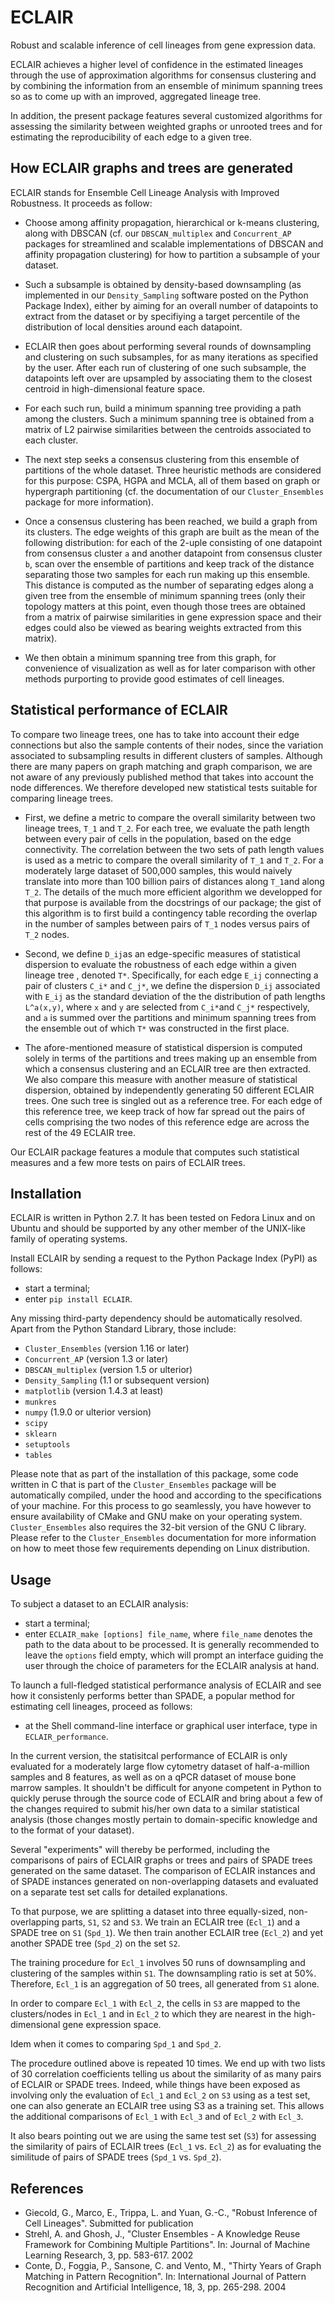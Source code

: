 # ECLAIR
Robust and scalable inference of cell lineages from gene expression data.

ECLAIR achieves a higher level of confidence in the estimated lineages through the use of approximation algorithms for consensus clustering and by combining the information from an ensemble of minimum spanning trees so as to come up with an improved, aggregated lineage tree. 

In addition, the present package features several customized algorithms for assessing the similarity between weighted graphs or unrooted trees and for estimating the reproducibility of each edge to a given tree.

How ECLAIR graphs and trees are generated
-----------------------------------------

ECLAIR stands for Ensemble Cell Lineage Analysis with Improved Robustness. It proceeds as follow:
* Choose among affinity propagation, hierarchical or k-means clustering, along with DBSCAN (cf. our ```DBSCAN_multiplex``` and ```Concurrent_AP``` packages for streamlined and scalable implementations of DBSCAN and affinity propagation clustering) for how to partition a subsample of your dataset.

* Such a subsample is obtained by density-based downsampling (as implemented in our ```Density_Sampling``` software posted on the Python Package Index), either by aiming for an overall number of datapoints to extract from the dataset or by specifiying a target percentile of the distribution of local densities around each datapoint.

* ECLAIR then goes about performing several rounds of downsampling and clustering on such subsamples, for as many iterations as specified by the user. After each run of clustering of one such subsample, the datapoints left over are upsampled by associating them to the closest centroid in high-dimensional feature space.

* For each such run, build a minimum spanning tree providing a path among the clusters. Such a minimum spanning tree is obtained from a matrix of L2 pairwise similarities between the centroids associated to each cluster. 

* The next step seeks a consensus clustering from this ensemble of partitions of the whole dataset. Three heuristic methods are considered for this purpose: CSPA, HGPA and MCLA, all of them based on graph or hypergraph partitioning (cf. the documentation of our ```Cluster_Ensembles``` package for more information).

* Once a consensus clustering has been reached, we build a graph from its clusters. The edge weights of this graph are built as the mean of the following distribution: for each of the 2-uple consisting of one datapoint from consensus cluster ```a``` and another datapoint from consensus cluster ```b```, scan over the ensemble of partitions and keep track of the distance separating those two samples for each run making up this ensemble. This distance is computed as the number of separating edges along a given tree from the ensemble of minimum spanning trees (only their topology matters at this point, even though those trees are obtained from a matrix of pairwise similarities in gene expression space and their edges could also be viewed as bearing weights extracted from this matrix).

* We then obtain a minimum spanning tree from this graph, for convenience of visualization as well as for later comparison with other methods purporting to provide good estimates of cell lineages.

Statistical performance of ECLAIR
---------------------------------

To compare two lineage trees, one has to take into account their edge connections but also the sample contents of their nodes, since the variation associated to subsampling results in different clusters of samples. Although there are many papers on graph matching and graph comparison, we are not aware of any previously published method that takes into account the node differences. We therefore developed new statistical tests suitable for comparing lineage trees. 

* First, we define a metric to compare the overall similarity between two lineage trees, ```T_1``` and ```T_2```. For each tree, we evaluate the path length between every pair of cells in the population, based on the edge connectivity. The correlation between the two sets of path length values is used as a metric to compare the overall similarity of ```T_1``` and ```T_2```. For a moderately large dataset of 500,000 samples, this would naively translate into more than 100 billion pairs of distances along ```T_1```and along ```T_2```. The details of the much more efficient algorithm we developped for that purpose is available from the docstrings of our package; the gist of this algorithm is to first build a contingency table recording the overlap in the number of samples between pairs of ```T_1``` nodes versus pairs of ```T_2``` nodes.

* Second, we define ```D_ij```as an edge-specific measures of statistical dispersion to evaluate the robustness of each edge within a given lineage tree , denoted ```T*```. Specifically, for each edge ```E_ij``` connecting a pair of clusters ```C_i*``` and ```C_j*```, we define the dispersion ```D_ij``` associated with ```E_ij``` as the standard deviation of the the distribution of path lengths ```L^a(x,y)```, where ```x``` and ```y``` are selected from ```C_i*```and ```C_j*```  respectively, and ```a``` is summed over the partitions and minimum spanning trees from the ensemble out of which ```T*``` was constructed in the first place. 

* The afore-mentioned measure of statistical dispersion is computed solely in terms of the partitions and trees making up an ensemble from which a consensus clustering and an ECLAIR tree are then extracted. We also compare this measure with another measure of statistical dispersion, obtained by independently generating 50 different ECLAIR trees. One such tree is singled out as a reference tree. For each edge of this reference tree, we keep track of how far spread out the pairs of cells comprising the two nodes of this reference edge are across the rest of the 49 ECLAIR tree. 

Our ECLAIR package features a module that computes such statistical measures and a few more tests on pairs of ECLAIR trees.

Installation
------------

ECLAIR is written in Python 2.7. It has been tested on Fedora Linux and on Ubuntu and should be supported by any other member of the UNIX-like family of operating systems. 

Install ECLAIR by sending a request to the Python Package Index (PyPI) as follows:
* start a terminal;
* enter ```pip install ECLAIR```.

Any missing third-party dependency should be automatically resolved. Apart from the Python Standard Library, those include:
* ```Cluster_Ensembles``` (version 1.16 or later)
* ```Concurrent_AP``` (version 1.3 or later)
* ```DBSCAN_multiplex``` (version 1.5 or ulterior)
* ```Density_Sampling``` (1.1 or subsequent version)
* ```matplotlib``` (version 1.4.3 at least)
* ```munkres```
* ```numpy``` (1.9.0 or ulterior version)
* ```scipy```
* ```sklearn```
* ```setuptools```
* ```tables```

Please note that as part of the installation of this package, some code written in C that is part of the ```Cluster_Ensembles``` package will be automatically compiled, under the hood and according to the specifications of your machine. For this process to go seamlessly, you have however to ensure availability of CMake and GNU make on your operating system. ```Cluster_Ensembles``` also requires the 32-bit version of the GNU C library. Please refer to the ```Cluster_Ensembles``` documentation for more information on how to meet those few requirements depending on Linux distribution.

Usage
-----

To subject a dataset to an ECLAIR analysis:
* start a terminal;
* enter ```ECLAIR_make [options] file_name```, where ```file_name``` denotes the path to the data about to be processed.
It is generally recommended to leave the ```options``` field empty, which will prompt an interface guiding the user through the choice of parameters for the ECLAIR analysis at hand.

To launch a full-fledged statistical performance analysis of ECLAIR and see how it consistenly performs better than SPADE, a popular method for estimating cell lineages, proceed as follows:
* at the Shell command-line interface or graphical user interface, type in ```ECLAIR_performance```.

In the current version, the statisitcal performance of ECLAIR is only evaluated for a moderately large flow cytometry dataset of half-a-million samples and 8 features, as well as on a qPCR dataset of mouse bone marrow samples. It shouldn't be difficult for anyone competent in Python to quickly peruse through the source code of ECLAIR and bring about a few of the changes required to submit his/her own data to a similar statistical analysis (those changes mostly pertain to domain-specific knowledge and to the format of your dataset).

Several "experiments" will thereby be performed, including the comparisons of pairs of ECLAIR graphs or trees and pairs of SPADE trees generated on the same dataset. The comparison of ECLAIR instances and of SPADE instances generated on non-overlapping datasets and evaluated on a separate test set calls for detailed explanations. 

To that purpose, we are splitting a dataset into three equally-sized, non-overlapping parts, ```S1```, ```S2``` and ```S3```. We train an ECLAIR tree (```Ecl_1```) and a SPADE tree on ```S1``` (```Spd_1```). We then train another ECLAIR tree (```Ecl_2```) and yet another SPADE tree (```Spd_2```) on the set ```S2```.

The training procedure for ```Ecl_1``` involves 50 runs of downsampling and clustering of the samples within ```S1```. The downsampling ratio is set at 50%. Therefore, ```Ecl_1``` is an aggregation of 50 trees, all generated from ```S1``` alone.

In order to compare ```Ecl_1``` with ```Ecl_2```, the cells in ```S3``` are mapped to the clusters/nodes in ```Ecl_1``` and in ```Ecl_2``` to which they are nearest in the high-dimensional gene expression space.

Idem when it comes to comparing ```Spd_1``` and ```Spd_2```.

The procedure outlined above is repeated 10 times. We end up with two lists of 30 correlation coefficients telling us about the similarity of as many pairs of ECLAIR or SPADE trees. Indeed, while things have been exposed as involving only the evaluation of ```Ecl_1``` and ```Ecl_2``` on ```S3``` using as a test set, one can also generate an ECLAIR tree using S3 as a training set. This allows the additional comparisons of ```Ecl_1``` with ```Ecl_3``` and of ```Ecl_2``` with ```Ecl_3```.

It also bears pointing out we are using the same test set (```S3```) for assessing the similarity of pairs of ECLAIR trees (```Ecl_1``` vs. ```Ecl_2```) as for evaluating the similitude of pairs of SPADE trees (```Spd_1``` vs. ```Spd_2```).

References
----------
* Giecold, G., Marco, E., Trippa, L. and Yuan, G.-C.,
"Robust Inference of Cell Lineages". 
Submitted for publication
* Strehl, A. and Ghosh, J., "Cluster Ensembles - A Knowledge Reuse Framework
for Combining Multiple Partitions".
In: Journal of Machine Learning Research, 3, pp. 583-617. 2002
* Conte, D., Foggia, P., Sansone, C. and Vento, M., "Thirty Years of Graph Matching in Pattern Recognition".
In: International Journal of Pattern Recognition and Artificial Intelligence, 18, 3, pp. 265-298. 2004
